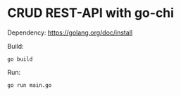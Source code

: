 # CRUD REST-API with go-chi
Dependency: https://golang.org/doc/install

Build:

    go build
  
 Run:
 
    go run main.go
